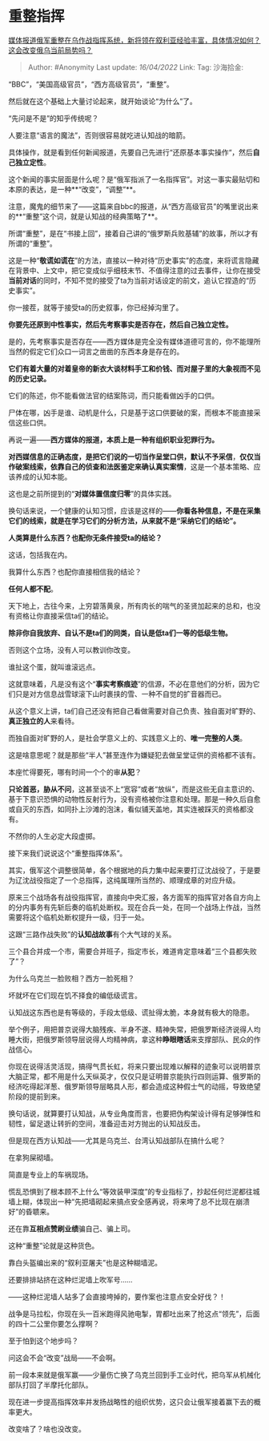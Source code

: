 # 重整指挥
[媒体报道俄军重整在乌作战指挥系统，新将领在叙利亚经验丰富，具体情况如何？这会改变俄乌当前局势吗？](https://www.zhihu.com/question/527079772/answer/2437916190)

> Author: #Anonymity
> Last update: *16/04/2022*
> Link:
> Tag:
> 沙海拾金:

“BBC”，“美国高级官员”，“西方高级官员”，“重整”。

然后就在这个基础上大量讨论起来，就开始谈论“为什么”了。

“先问是不是”的知乎传统呢？

人要注意“语言的魔法”，否则很容易就吃进认知战的暗箭。

具体操作，就是看到任何新闻报道，先要自己先进行“还原基本事实操作“，然后**自己独立定性**。

这个新闻的事实层面是什么呢？是“俄军指派了一名指挥官”。对这一事实最贴切和本原的表达，是一种**“改变”，“调整”**。

注意，魔鬼的细节来了——这篇来自bbc的报道，从“西方高级官员”的嘴里说出来的**“重整”这个词，就是认知战的经典策略了**。

所谓“重整”，是在“书接上回”，接着自己讲的“俄罗斯兵败基辅”的故事，所以才有所谓的“重整”。

这是一种“**敬谎如谎在**”的方法，直接以一种对待“历史事实”的态度，来将谎言隐藏在背景中、上文中，把它变成似乎细枝末节、不值得注意的过去事件，让你在接受**当前对话**的同时，不知不觉的接受了ta为当前对话设定的前文，追认它捏造的“历史事实”。

你一接茬，就等于接受ta的历史叙事，你已经掉沟里了。

**你要先还原到中性事实，然后先考察事实是否存在，然后自己独立定性。**

是的，先考察事实是否存在——西方媒体是完全没有媒体道德可言的，你不能理所当然的假定它们众口一词言之凿凿的东西本身是存在的。

**它们有着大量的对着皇帝的新衣大谈材料手工和价钱、而对屋子里的大象视而不见的历史记录。**

它们的陈述，你不能看做法官的结案陈词，而只能看做凶手的口供。

尸体在哪，凶手是谁、动机是什么，只是基于这口供要破的案，而根本不能直接采信这些口供。

再说一遍——**西方媒体的报道，本质上是一种有组织职业犯罪行为。**

**对西媒信息的正确态度，是把它们说的一切当作呈堂口供，默认不予采信**，**仅仅当作破案线索，依靠自己的侦查和法医鉴定来确认真实案情**，这是一个基本策略、应该养成的认知本能。

这也是之前所提到的“**对媒体置信度归零**”的具体实践。

换句话来说，一个健康的认知习惯，应该是这样的——**你看各种信息，不是在采集它们的线索，就是在学习它们的分析方法，从来就不是“采纳它们的结论”。**

**人类算是什么东西？也配你无条件接受ta的结论？**

这话，包括我在内。

我算什么东西？也配你直接相信我的结论？

**任何人都不配**。

天下地上，古往今来，上穷碧落黄泉，所有肉长的喘气的圣贤加起来的总和，也没有资格让你直接采信ta们的结论。

**除非你自我放弃、自认不是ta们的同类，自认是低ta们一等的低级生物。**

否则这个立场，没有人可以教训你改变。

谁扯这个蛋，就叫谁滚远点。

这就意味着，凡是没有这个“**事实考察痕迹**”的信源，不必在意他们的分析，因为它们只是对方信息战雪球滚下山时裹挟的雪、一种不自觉的扩音器而已。

从这个意义上讲，ta们自己还没有把自己看做需要对自己负责、独自面对旷野的、**真正独立的人**来看待。

而独自面对旷野的人，是社会学意义上的、实践意义上的、**唯一完整的人类**。

这是啥意思呢？就是那些“半人”甚至连作为嫌疑犯去做呈堂证供的资格都不该有。

本座忙得要死，哪有时间一个个的审**从犯**？

**只论首恶，胁从不问**，这甚至谈不上“宽容”或者“放纵”，而是这些无自主意识的、基于下意识恐惧的动物性反射行为，没有资格被你注意和处理。那是一种久后自愈或自灭的东西，如同扑上沙滩的泡沫，看似铺天盖地，其实连被踩灭的资格都没有。

不然你的人生必定大段虚掷。

接下来我们说说这个“重整指挥体系”。

其实，俄军这个调整很简单，各个根据地的兵力集中起来要打辽沈战役了，于是要为辽沈战役指定了一个总指挥，这纯属理所当然的、顺理成章的对应升级。

原来三个战场各有战役指挥官，直接向中央汇报，各方面军的指挥官对各自方向上的分内事务有先斩后奏的临机处断权。现在合兵一处，在同一个战场上作战，当然需要将这个临机处断权提升一级，归于一处。

这跟“三路作战失败”的**认知战故事**有个大气球的关系。

三个县合并成一个市，需要合并班子，指定市长，难道肯定意味着“三个县都失败了”？

为什么乌克兰一脸败相？西方一脸死相？

坏就坏在它们现在饥不择食的编低级谎言。

认知战这东西也是有等级的，手段太低级、谎扯得太脆，本身就有极大的隐患。

举个例子，用把普京说得大脑残疾、半身不遂、精神失常，把俄罗斯经济说得人均睡大街，把俄罗斯领导层说得人均精神病，拿这种**睁眼瞎话**来支撑部队、民众的作战信心。

你现在说得活灵活现，搞得气贯长虹，将来只要出现难以解释的迹象可以说明普京大脑正常，都不用是什么天纵英才，仅仅只是证明普京能执行四则运算、俄罗斯的经济吃得起洋葱、俄罗斯领导层略具人形，都会造成这种假士气的动摇，导致绝望阶段的提前到来。

换句话说，就算要打认知战，从专业角度而言，也要把伪构架设计得有足够弹性和韧性，留足退让转折的空间，准备迎击对方抛出的认知战反击。

但是现在西方认知战——尤其是乌克兰、台湾认知战部队在搞什么呢？

在拿狗屎砌墙。

简直是专业上的车祸现场。

慌乱恐惧到了根本顾不上什么“等效装甲深度”的专业指标了，抄起任何烂泥都往城墙上糊，体现出一种“先把墙砌起来搞点安全感再说，将来垮了总不比现在崩溃好”的昏聩来。

还在靠**互相点赞刷业绩**骗自己、骗上司。

这种“重整”论就是这种货色。

靠白头盔编出来的“叙利亚屠夫”也是这种糊墙泥。

还要排排站挤在这种烂泥墙上吹军号……

——这种烂泥墙人站多了会直接垮掉的，要作案也注意点安全好伐？！

战争是马拉松，你现在头一百米跑得风驰电掣，胃都吐出来了抢这点“领先”，后面的四十二公里你要怎么撑啊？

至于怕到这个地步吗？

问这会不会“改变”战局——不会啊。

前一段本来就是俄军赢——少量伤亡换了乌克兰回到手工业时代，把乌军从机械化部队打回了半摩托化部队。

现在进一步提高指挥效率并发扬战略性的组织优势，这只会让俄军接着赢下去的概率更大。

改变啥了？啥也没改变。
